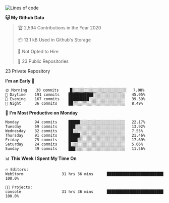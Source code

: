 
<!--START_SECTION:waka-->
![Lines of code](https://img.shields.io/badge/From%20Hello%20World%20I%27ve%20Written-2.1%20million%20lines%20of%20code-blue)

**🐱 My Github Data** 

> 🏆 2,594 Contributions in the Year 2020
 > 
> 📦 13.1 kB Used in Github's Storage 
 > 
> 🚫 Not Opted to Hire
 > 
> 📜 23 Public Repositories 
 > 
23 Private Repository 
 > 
**I'm an Early 🐤** 

```text
🌞 Morning    30 commits     █░░░░░░░░░░░░░░░░░░░░░░░░   7.08% 
🌆 Daytime    191 commits    ███████████░░░░░░░░░░░░░░   45.05% 
🌃 Evening    167 commits    █████████░░░░░░░░░░░░░░░░   39.39% 
🌙 Night      36 commits     ██░░░░░░░░░░░░░░░░░░░░░░░   8.49%

```
📅 **I'm Most Productive on Monday** 

```text
Monday       94 commits     █████░░░░░░░░░░░░░░░░░░░░   22.17% 
Tuesday      59 commits     ███░░░░░░░░░░░░░░░░░░░░░░   13.92% 
Wednesday    32 commits     ██░░░░░░░░░░░░░░░░░░░░░░░   7.55% 
Thursday     91 commits     █████░░░░░░░░░░░░░░░░░░░░   21.46% 
Friday       75 commits     ████░░░░░░░░░░░░░░░░░░░░░   17.69% 
Saturday     24 commits     █░░░░░░░░░░░░░░░░░░░░░░░░   5.66% 
Sunday       49 commits     ███░░░░░░░░░░░░░░░░░░░░░░   11.56%

```


📊 **This Week I Spent My Time On** 

```text
🔥 Editors: 
WebStorm                 31 hrs 36 mins      █████████████████████████   100.0%

🐱‍💻 Projects: 
console                  31 hrs 36 mins      █████████████████████████   100.0%

```


<!--END_SECTION:waka-->
